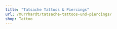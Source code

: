 ```yaml
---
title: "Tatsache Tattoos & Piercings"
url: /murrhardt/tatsache-tattoos-und-piercings/
shop: Tattoo
---
```

